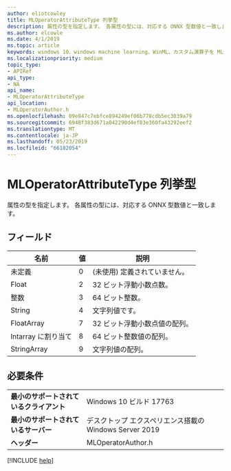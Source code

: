 ```yaml
---
author: eliotcowley
title: MLOperatorAttributeType 列挙型
description: 属性の型を指定します。 各属性の型には、対応する ONNX 型数値と一致します。
ms.author: elcowle
ms.date: 4/1/2019
ms.topic: article
keywords: windows 10、windows machine learning、WinML、カスタム演算子を MLOperatorAttributeType
ms.localizationpriority: medium
topic_type:
- APIRef
api_type:
- NA
api_name:
- MLOperatorAttributeType
api_location:
- MLOperatorAuthor.h
ms.openlocfilehash: 09e847c7ebfce894249ef06b778cdb5ec3039a79
ms.sourcegitcommit: 6948f383d671a042290d4ef83e360fa43292eef2
ms.translationtype: MT
ms.contentlocale: ja-JP
ms.lasthandoff: 05/23/2019
ms.locfileid: "66182054"
---
```

# <a name="mloperatorattributetype-enum"></a>MLOperatorAttributeType 列挙型

属性の型を指定します。 各属性の型には、対応する ONNX 型数値と一致します。

## <a name="fields"></a>フィールド

| 名前        | 値 | 説明                            |
|-------------|-------|----------------------------------------|
| 未定義   | 0     | (未使用) 定義されていません。                    |
| Float       | 2     | 32 ビット浮動小数点数。                 |
| 整数         | 3     | 64 ビット整数。                        |
| String      | 4     | 文字列値です。                          |
| FloatArray  | 7     | 32 ビット浮動小数点値の配列。 |
| Intarray に割り当て    | 8     | 64 ビット整数値の配列。        |
| StringArray | 9     | 文字列値の配列。                |

## <a name="requirements"></a>必要条件

| | |
|-|-|
| **最小のサポートされているクライアント** | Windows 10 ビルド 17763 |
| **最小のサポートされているサーバー** | デスクトップ エクスペリエンス搭載の Windows Server 2019 |
| **ヘッダー** | MLOperatorAuthor.h |

[!INCLUDE [help](../../includes/get-help.md)]
